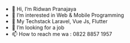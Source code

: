 - 👋 Hi, I’m Ridwan Pranajaya
- 👀 I’m interested in Web & Mobile Programming
- 🌱 My Techstack Laravel, Vue Js, Flutter
- 💞️ I’m looking for a job
- 📫 How to reach me wa : 0822 8857 1957

<!---
Ridwan247/Ridwan247 is a ✨ special ✨ repository because its `README.md` (this file) appears on your GitHub profile.
You can click the Preview link to take a look at your changes.
--->
